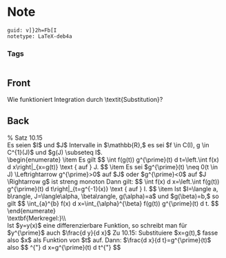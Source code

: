 # Note
```
guid: v]}2h=Fb[I
notetype: LaTeX-deb4a
```

### Tags
```
```

## Front
Wie funktioniert Integration durch \textit{Substitution}?

## Back
<div>% Satz 10.15</div><div>
</div><div>Es seien $I$ und $J$ Intervalle in $\mathbb{R},$ es sei $f \in C(I), g \in C^{1}(J)$ und $g(J) \subseteq I$.</div><div>\begin{enumerate}
\item Es gilt
$$
\int f(g(t)) g^{\prime}(t) d t=\left.\int f(x) d x\right|_{x=g(t)} \text { auf } J.
$$
\item Es sei $g^{\prime}(t) \neq 0(t \in J) \Leftrightarrow g^{\prime}>0$ auf $J$ oder $g^{\prime}<0$ auf $J \Rightarrow g$ ist streng monoton Dann gilt:
$$
\int f(x) d x=\left.\int f(g(t)) g^{\prime}(t) d t\right|_{t=g^{-1}(x)} \text { auf } I.
$$
\item Ist $I=\langle a, b\rangle, J=\langle\alpha, \beta\rangle, g(\alpha)=a$ und $g(\beta)=b,$ so gilt
$$
\int_{a}^{b} f(x) d x=\int_{\alpha}^{\beta} f(g(t)) g^{\prime}(t) d t.
$$
</div><div>\end{enumerate}</div><div>
</div><div>\textbf{Merkregel:}\\</div><div>
</div><div>Ist $y=y(x)$ eine differenzierbare Funktion, so schreibt man für $y^{\prime}$ auch $\frac{d y}{d x}$ Zu 10.15: Substituiere $x=g(t),$ fasse also $x$ als Funktion von $t$ auf. Dann: $\frac{d x}{d t}=g^{\prime}(t)$ also
$$
^{"} d x=g^{\prime}(t) d t^{"}
$$
</div><div>
</div>

